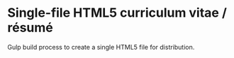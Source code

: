 # Single-file HTML5 curriculum vitae / résumé

Gulp build process to create a single HTML5 file for distribution.
